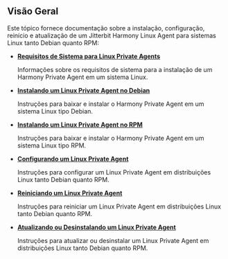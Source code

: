 [//]: # (Instalando um Jitterbit Harmony Linux Agent)

[//]: # (This is a translation of Version 112, published on May 21, 2022.)

## Visão Geral

Este tópico fornece documentação sobre a instalação, configuração, reinício e atualização de um Jitterbit Harmony Linux Agent para sistemas Linux tanto Debian quanto RPM:

- **[Requisitos de Sistema para Linux Private Agents](https://success.jitterbit.com/display/DOC/System+Requirements+for+Linux+Private+Agents)**<br>

  Informações sobre os requisitos de sistema para a instalação de um Harmony Private Agent em um sistema Linux.

- **[Instalando um Linux Private Agent no Debian](https://success.jitterbit.com/display/DOC/Installing+a+Linux+Private+Agent+on+Debian)**<br>

  Instruções para baixar e instalar o Harmony Private Agent em um sistema Linux tipo Debian.

- **[Instalando um Linux Private Agent no RPM](https://success.jitterbit.com/display/DOC/Installing+a+Linux+Private+Agent+on+RPM)**<br>

  Instruções para baixar e instalar o Harmony Private Agent em um sistema Linux tipo RPM.


- **[Configurando um Linux Private Agent](https://success.jitterbit.com/display/DOC/Configuring+a+Linux+Private+Agent)**<br>

  Instruções para configurar um Linux Private Agent em distribuições Linux tanto Debian quanto RPM.

- **[Reiniciando um Linux Private Agent](https://success.jitterbit.com/display/DOC/Restarting+a+Linux+Private+Agent)**<br>

  Instruções para reiniciar um Linux Private Agent em distribuições Linux tanto Debian quanto RPM.

- **[Atualizando ou Desinstalando um Linux Private Agent](https://success.jitterbit.com/display/DOC/Upgrading+or+Uninstalling+a+Linux+Private+Agent)**<br>

  Instruções para atualizar ou desinstalar um Linux Private Agent em distribuições Linux tanto Debian quanto RPM.
